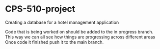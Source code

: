 # CPS-510-project
Creating a database for a hotel management application

Code that is being worked on should be added to the in progress branch. This way we can all see how things are progressing across different areas
Once code it finished push it to the main branch.
